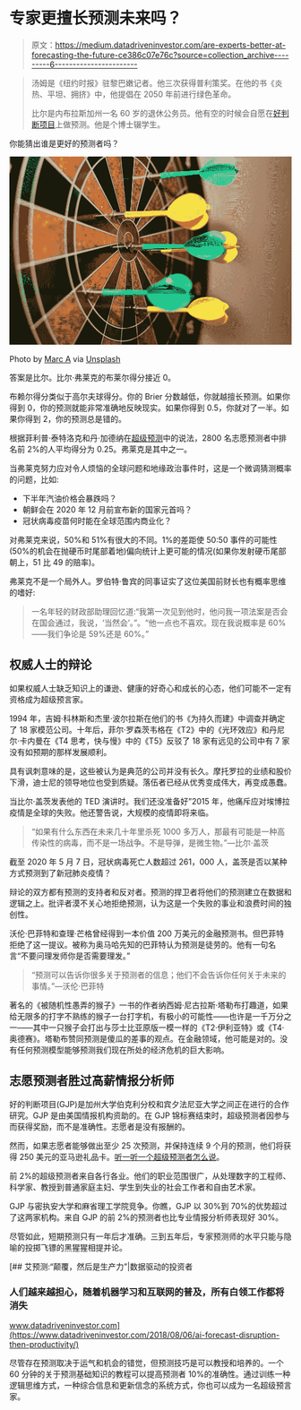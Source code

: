 # 专家更擅长预测未来吗？

> 原文：<https://medium.datadriveninvestor.com/are-experts-better-at-forecasting-the-future-ce386c07e76c?source=collection_archive---------6----------------------->

> 汤姆是《纽约时报》驻黎巴嫩记者。他三次获得普利策奖。在他的书《炎热、平坦、拥挤》中，他提倡在 2050 年前进行绿色革命。
> 
> 比尔是内布拉斯加州一名 60 岁的退休公务员。他有空的时候会自愿在[好判断项目](https://www.gjopen.com/)上做预测。他是个博士辍学生。

你能猜出谁是更好的预测者吗？

![](img/5d2540dfb8a68bc15beddcc1ef9426e5.png)

Photo by [Marc A](https://unsplash.com/@grvault) via [Unsplash](http://unsplash.com)

答案是比尔。比尔·弗莱克的布莱尔得分接近 0。

布赖尔得分类似于高尔夫球得分。你的 Brier 分数越低，你就越擅长预测。如果你得到 0，你的预测就能非常准确地反映现实。如果你得到 0.5，你就对了一半。如果你得到 2，你的预测总是错的。

根据菲利普·泰特洛克和丹·加德纳在[超级预测](https://en.wikipedia.org/wiki/Superforecasting:_The_Art_and_Science_of_Prediction)中的说法，2800 名志愿预测者中排名前 2%的人平均得分为 0.25。弗莱克是其中之一。

当弗莱克努力应对令人烦恼的全球问题和地缘政治事件时，这是一个微调猜测概率的问题，比如:

*   下半年汽油价格会暴跌吗？
*   朝鲜会在 2020 年 12 月前宣布新的国家元首吗？
*   冠状病毒疫苗何时能在全球范围内商业化？

对弗莱克来说，50%和 51%有很大的不同。1%的差距使 50:50 事件的可能性(50%的机会在抛硬币时尾部着地)偏向统计上更可能的情况(如果你发射硬币尾部朝上，51 比 49 的赔率)。

弗莱克不是一个局外人。罗伯特·鲁宾的同事证实了这位美国前财长也有概率思维的嗜好:

> 一名年轻的财政部助理回忆道:“我第一次见到他时，他问我一项法案是否会在国会通过，我说，‘当然会’。”。“他一点也不喜欢。现在我说概率是 60%——我们争论是 59%还是 60%。”

## 权威人士的辩论

如果权威人士缺乏知识上的谦逊、健康的好奇心和成长的心态，他们可能不一定有资格成为超级预言家。

1994 年，吉姆·科林斯和杰里·波尔拉斯在他们的书《为持久而建》中调查并确定了 18 家模范公司。十年后，菲尔·罗森茨韦格在《T2》中的《光环效应》和丹尼尔·卡内曼在《T4 思考，快与慢》中的《T5》反驳了 18 家有远见的公司中有 7 家没有如预期的那样发展顺利。

具有讽刺意味的是，这些被认为是典范的公司并没有长久。摩托罗拉的业绩和股价下滑，迪士尼的领导地位也受到质疑。落伍者已经从优秀变成伟大，再变成愚蠢。

当比尔·盖茨发表他的 TED 演讲时。我们还没准备好”2015 年，他痛斥应对埃博拉疫情是全球的失败。他还警告说，大规模的疫情即将来临。

> “如果有什么东西在未来几十年里杀死 1000 多万人，那最有可能是一种高传染性的病毒，而不是一场战争。不是导弹，是微生物。”—比尔·盖茨

截至 2020 年 5 月 7 日，冠状病毒死亡人数超过 261，000 人，盖茨是否以某种方式预测到了新冠肺炎疫情？

辩论的双方都有预测的支持者和反对者。预测的捍卫者将他们的预测建立在数据和逻辑之上。批评者漠不关心地拒绝预测，认为这是一个失败的事业和浪费时间的独创性。

沃伦·巴菲特和查理·芒格曾经得到一本价值 200 万美元的金融预测书。但巴菲特拒绝了这一提议。被称为奥马哈先知的巴菲特认为预测是徒劳的。他有一句名言“不要问理发师你是否需要理发。”

> “预测可以告诉你很多关于预测者的信息；他们不会告诉你任何关于未来的事情。”—沃伦·巴菲特

著名的《被随机性愚弄的猴子》一书的作者纳西姆·尼古拉斯·塔勒布打趣道，如果给无限多的打字不熟练的猴子一台打字机，有极小的可能性——也许是一千万分之一——其中一只猴子会打出与莎士比亚原版一模一样的《T2·伊利亚特》或《T4·奥德赛》。塔勒布赞同预测是傻瓜的差事的观点。在金融领域，他可能是对的。没有任何预测模型能够预测我们现在所处的经济危机的巨大影响。

## 志愿预测者胜过高薪情报分析师

好的判断项目(GJP)是加州大学伯克利分校和宾夕法尼亚大学之间正在进行的合作研究。GJP 是由美国情报机构资助的。在 GJP 锦标赛结束时，超级预测者因参与而获得奖励，而不是准确性。志愿者是没有报酬的。

然而，如果志愿者能够做出至少 25 次预测，并保持连续 9 个月的预测，他们将获得 250 美元的亚马逊礼品卡。[听一听一个超级预测者怎么说](https://slate.com/technology/2015/11/good-judgment-project-how-i-became-a-superforecaster-for-the-intelligence-community.html)。

前 2%的超级预测者来自各行各业。他们的职业范围很广，从处理数字的工程师、科学家、教授到普通家庭主妇、学生到失业的社会工作者和自由艺术家。

GJP 与密执安大学和麻省理工学院竞争。你瞧，GJP 以 30%到 70%的优势超过了这两家机构。来自 GJP 的前 2%的预测者也比专业情报分析师表现好 30%。

尽管如此，短期预测只有一年后才准确。三到五年后，专家预测师的水平只能与隐喻的投掷飞镖的黑猩猩相提并论。

[](https://www.datadriveninvestor.com/2018/08/06/ai-forecast-disruption-then-productivity/) [## 艾预测:“颠覆，然后是生产力”|数据驱动的投资者

### 人们越来越担心，随着机器学习和互联网的普及，所有白领工作都将消失

www.datadriveninvestor.com](https://www.datadriveninvestor.com/2018/08/06/ai-forecast-disruption-then-productivity/) 

尽管存在预测取决于运气和机会的错觉，但预测技巧是可以教授和培养的。一个 60 分钟的关于预测基础知识的教程可以提高预测者 10%的准确性。通过训练一种逻辑思维方式，一种综合信息和更新信念的系统方式，你也可以成为一名超级预言家。